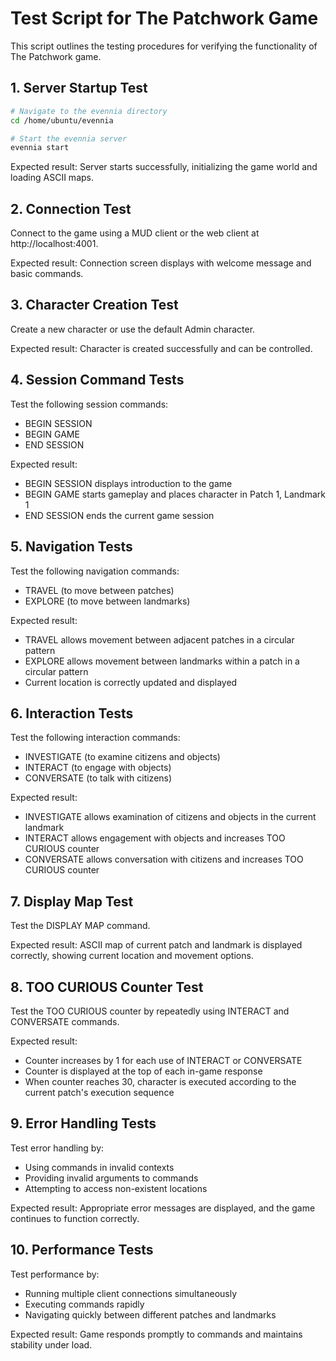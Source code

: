 # Test Script for The Patchwork Game

This script outlines the testing procedures for verifying the functionality of The Patchwork game.

## 1. Server Startup Test

```bash
# Navigate to the evennia directory
cd /home/ubuntu/evennia

# Start the evennia server
evennia start
```

Expected result: Server starts successfully, initializing the game world and loading ASCII maps.

## 2. Connection Test

Connect to the game using a MUD client or the web client at http://localhost:4001.

Expected result: Connection screen displays with welcome message and basic commands.

## 3. Character Creation Test

Create a new character or use the default Admin character.

Expected result: Character is created successfully and can be controlled.

## 4. Session Command Tests

Test the following session commands:
- BEGIN SESSION
- BEGIN GAME
- END SESSION

Expected result: 
- BEGIN SESSION displays introduction to the game
- BEGIN GAME starts gameplay and places character in Patch 1, Landmark 1
- END SESSION ends the current game session

## 5. Navigation Tests

Test the following navigation commands:
- TRAVEL (to move between patches)
- EXPLORE (to move between landmarks)

Expected result:
- TRAVEL allows movement between adjacent patches in a circular pattern
- EXPLORE allows movement between landmarks within a patch in a circular pattern
- Current location is correctly updated and displayed

## 6. Interaction Tests

Test the following interaction commands:
- INVESTIGATE (to examine citizens and objects)
- INTERACT (to engage with objects)
- CONVERSATE (to talk with citizens)

Expected result:
- INVESTIGATE allows examination of citizens and objects in the current landmark
- INTERACT allows engagement with objects and increases TOO CURIOUS counter
- CONVERSATE allows conversation with citizens and increases TOO CURIOUS counter

## 7. Display Map Test

Test the DISPLAY MAP command.

Expected result: ASCII map of current patch and landmark is displayed correctly, showing current location and movement options.

## 8. TOO CURIOUS Counter Test

Test the TOO CURIOUS counter by repeatedly using INTERACT and CONVERSATE commands.

Expected result:
- Counter increases by 1 for each use of INTERACT or CONVERSATE
- Counter is displayed at the top of each in-game response
- When counter reaches 30, character is executed according to the current patch's execution sequence

## 9. Error Handling Tests

Test error handling by:
- Using commands in invalid contexts
- Providing invalid arguments to commands
- Attempting to access non-existent locations

Expected result: Appropriate error messages are displayed, and the game continues to function correctly.

## 10. Performance Tests

Test performance by:
- Running multiple client connections simultaneously
- Executing commands rapidly
- Navigating quickly between different patches and landmarks

Expected result: Game responds promptly to commands and maintains stability under load.
